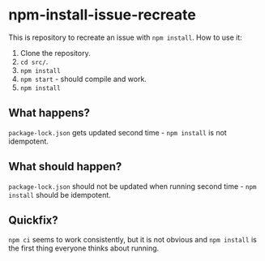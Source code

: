 # npm-install-issue-recreate

This is repository to recreate an issue with `npm install`. How to use it:

1. Clone the repository.
2. `cd src/`.
3. `npm install`
4. `npm start` - should compile and work.
5. `npm install` 

## What happens?

`package-lock.json` gets updated second time - `npm install` is not idempotent.

## What should happen?

`package-lock.json` should not be updated when running second time - `npm install` should be idempotent.

## Quickfix?

`npm ci` seems to work consistently, but it is not obvious and `npm install` is
the first thing everyone thinks about running.
